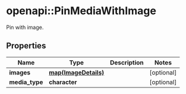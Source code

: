 # openapi::PinMediaWithImage

Pin with image.

## Properties
Name | Type | Description | Notes
------------ | ------------- | ------------- | -------------
**images** | [**map(ImageDetails)**](ImageDetails.md) |  | [optional] 
**media_type** | **character** |  | [optional] 


